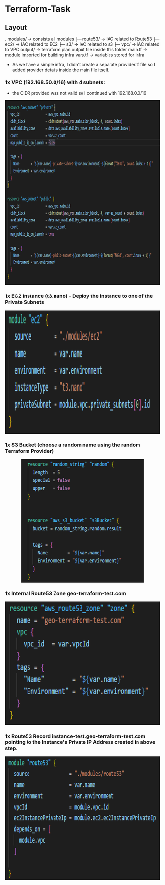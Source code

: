 # Terraform-Task

## Layout
.
modules/    -> consists all modules
├─ route53/ -> IAC related to Route53
├─ ec2/     -> IAC related to EC2
├─ s3/      -> IAC related to s3
├─ vpc/     -> IAC related to VPC
output/     -> terraform plan output file inside this folder
main.tf     -> module imported for building infra 
vars.tf     -> variables stored for infra

- As we have a simple infra, I didn't create a separate provider.tf file so I added provider details inside the main file itself.


### 1x VPC (192.168.50.0/16) with 4 subnets:

- the CIDR provided was not valid so I continued with 192.168.0.0/16

<div align="center">
<a>
    <img src="images/subnets.png" alt="subnet" width="800" height="600">
  </a>
</div>

### 1x EC2 Instance (t3.nano) - Deploy the instance to one of the Private Subnets

<div align="center">
<a>
    <img src="images/ec2.png" alt="ec2" width="600" height="400">
  </a>
</div>


###  1x S3 Bucket (choose a random name using the random Terraform Provider)

<div align="center">
<a>
    <img src="images/s3bucket.png" alt="ec2" width="400" height="400">
  </a>
</div>

### 1x Internal Route53 Zone geo-terraform-test.com

<div align="center">
<a>
    <img src="images/route53.png" alt="ec2" width="600" height="400">
  </a>
</div>

### 1x Route53 Record instance-test.geo-terraform-test.com pointing to the Instance's Private IP Address created in above step.

<div align="center">
<a>
    <img src="images/route53record.png" alt="ec2" width="600" height="400">
  </a>
</div>